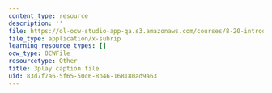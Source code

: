 ```yaml
---
content_type: resource
description: ''
file: https://ol-ocw-studio-app-qa.s3.amazonaws.com/courses/8-20-introduction-to-special-relativity-january-iap-2021/83d7f7a65f6550c68b46168180ad9a63_24iPsnbS6_0.vtt
file_type: application/x-subrip
learning_resource_types: []
ocw_type: OCWFile
resourcetype: Other
title: 3play caption file
uid: 83d7f7a6-5f65-50c6-8b46-168180ad9a63
---
```

